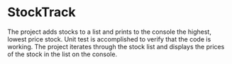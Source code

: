 # StockTrack
The project adds stocks to a list and prints to the console the highest, lowest price stock. Unit test is accomplished to verify that the code is working.
The project iterates through the stock list and displays the prices of the stock in the list on the console. 
